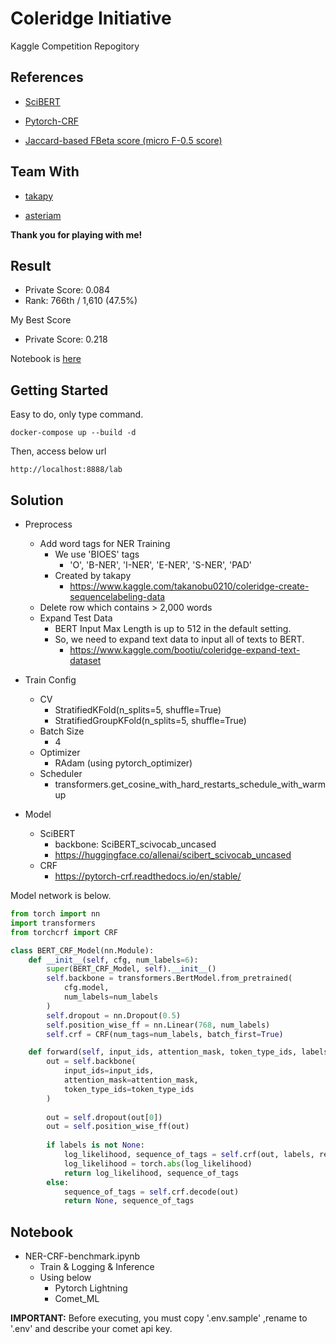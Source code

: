 # Coleridge Initiative


Kaggle Competition Repogitory


## References

- [SciBERT](https://huggingface.co/allenai/scibert_scivocab_uncased)

- [Pytorch-CRF](https://pytorch-crf.readthedocs.io/en/stable/)

- [Jaccard-based FBeta score (micro F-0.5 score)](https://machinelearningmastery.com/fbeta-measure-for-machine-learning/)


## Team With

- [takapy](https://www.kaggle.com/takanobu0210)

- [asteriam](https://www.kaggle.com/masatakashiwagi)

**Thank you for playing with me!**


## Result

- Private Score: 0.084
- Rank: 766th / 1,610 (47.5%)

My Best Score

- Private Score: 0.218

Notebook is [here](https://www.kaggle.com/bootiu/coleridge-ner-crf-inference-ensemble-alltest?scriptVersionId=65925307)


## Getting Started

Easy to do, only type command.

```commandline
docker-compose up --build -d
```

Then, access below url
```
http://localhost:8888/lab
```

## Solution

- Preprocess
    - Add word tags for NER Training
        - We use 'BIOES' tags
            - 'O', 'B-NER', 'I-NER', 'E-NER', 'S-NER', 'PAD'
        - Created by takapy
            - https://www.kaggle.com/takanobu0210/coleridge-create-sequencelabeling-data
    - Delete row which contains > 2,000 words
    - Expand Test Data
        - BERT Input Max Length is up to 512 in the default setting.
        - So, we need to expand text data to input all of texts to BERT.
            - https://www.kaggle.com/bootiu/coleridge-expand-text-dataset
            
- Train Config
    - CV
        - StratifiedKFold(n_splits=5, shuffle=True)
        - StratifiedGroupKFold(n_splits=5, shuffle=True)
    - Batch Size
        - 4
    - Optimizer
        - RAdam (using pytorch_optimizer)
    - Scheduler
        - transformers.get_cosine_with_hard_restarts_schedule_with_warmup

- Model
    - SciBERT
        - backbone: SciBERT_scivocab_uncased
        - https://huggingface.co/allenai/scibert_scivocab_uncased
    - CRF
        - https://pytorch-crf.readthedocs.io/en/stable/
        

Model network is below.

```python
from torch import nn
import transformers
from torchcrf import CRF

class BERT_CRF_Model(nn.Module):
    def __init__(self, cfg, num_labels=6):
        super(BERT_CRF_Model, self).__init__()
        self.backbone = transformers.BertModel.from_pretrained(
            cfg.model,
            num_labels=num_labels
        )
        self.dropout = nn.Dropout(0.5)
        self.position_wise_ff = nn.Linear(768, num_labels)
        self.crf = CRF(num_tags=num_labels, batch_first=True)

    def forward(self, input_ids, attention_mask, token_type_ids, labels=None):
        out = self.backbone(
            input_ids=input_ids,
            attention_mask=attention_mask,
            token_type_ids=token_type_ids
        )
        
        out = self.dropout(out[0])
        out = self.position_wise_ff(out)
        
        if labels is not None:
            log_likelihood, sequence_of_tags = self.crf(out, labels, reduction='mean'), self.crf.decode(out)
            log_likelihood = torch.abs(log_likelihood)
            return log_likelihood, sequence_of_tags
        else:
            sequence_of_tags = self.crf.decode(out)
            return None, sequence_of_tags
```


## Notebook

- NER-CRF-benchmark.ipynb
    - Train & Logging & Inference
    - Using below
        - Pytorch Lightning
        - Comet_ML
        
**IMPORTANT:** Before executing, you must copy '.env.sample' ,rename to '.env' and describe your comet api key.

